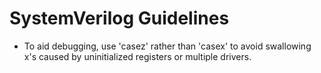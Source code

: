# SystemVerilog Guidelines

* To aid debugging, use 'casez' rather than 'casex' to avoid swallowing x's caused by uninitialized registers or multiple drivers.
